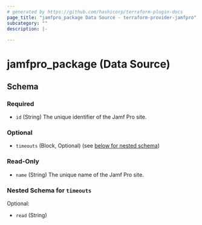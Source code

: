 ```yaml
---
# generated by https://github.com/hashicorp/terraform-plugin-docs
page_title: "jamfpro_package Data Source - terraform-provider-jamfpro"
subcategory: ""
description: |-
  
---
```


# jamfpro_package (Data Source)





<!-- schema generated by tfplugindocs -->
## Schema

### Required

- `id` (String) The unique identifier of the Jamf Pro site.

### Optional

- `timeouts` (Block, Optional) (see [below for nested schema](#nestedblock--timeouts))

### Read-Only

- `name` (String) The unique name of the Jamf Pro site.

<a id="nestedblock--timeouts"></a>
### Nested Schema for `timeouts`

Optional:

- `read` (String)
